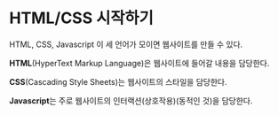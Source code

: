# HTML/CSS 시작하기



HTML, CSS, Javascript 이 세 언어가 모이면 웹사이트를 만들 수 있다.

**HTML**(HyperText Markup Language)은 웹사이트에 들어갈 내용을 담당한다.

**CSS**(Cascading Style Sheets)는 웹사이트의 스타일을 담당한다.

**Javascript**는 주로 웹사이트의 인터랙션(상호작용)(동적인 것)을 담당한다.
